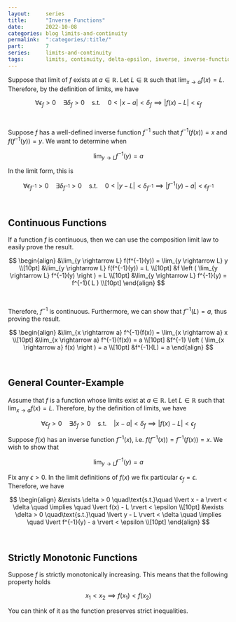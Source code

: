 ```yaml
---
layout:     series
title:      "Inverse Functions"
date:       2022-10-08
categories: blog limits-and-continuity
permalink:  ":categories/:title/"
part:       7
series:     limits-and-continuity
tags:       limits, continuity, delta-epsilon, inverse, inverse-functions
---
```


Suppose that limit of $f$ exists at $a \in \mathbb{R}$. Let $L \in \mathbb{R}$ such that $\displaystyle \lim_{x \rightarrow a} f(x) = L$. Therefore, by the definition of limits, we have

$$
\forall \epsilon_f > 0 \quad \exists \delta_f > 0 \quad \text{s.t.} \quad 0 < \lvert x - a \rvert < \delta_f \implies \lvert f(x) - L \rvert < \epsilon_f
$$

<br>

Suppose $f$ has a well-defined inverse function $f^{-1}$ such that $f^{-1}(f(x)) = x$ and $f(f^{-1}(y)) = y$. We want to determine when

$$
\lim_{y \rightarrow L} f^{-1}(y) = a
$$

In the limit form, this is 

$$
\forall \epsilon_{f^{-1}} > 0 \quad \exists \delta_{f^{-1}} > 0 \quad \text{s.t.} \quad 0 < \lvert y - L \rvert < \delta_{f^{-1}} \implies \lvert f^{-1}(y) - a \rvert < \epsilon_{f^{-1}}
$$


<br>


## Continuous Functions

If a function $f$ is continuous, then we can use the composition limit law to easily prove the result.

$$
\begin{align}
    &\lim_{y \rightarrow L} f(f^{-1}(y)) = \lim_{y \rightarrow L} y \\[10pt]
    &\lim_{y \rightarrow L} f(f^{-1}(y)) = L \\[10pt]
    &f \left ( \lim_{y \rightarrow L} f^{-1}(y) \right ) = L \\[10pt]
    &\lim_{y \rightarrow L} f^{-1}(y) = f^{-1}( L ) \\[10pt]
\end{align}
$$

<br>

Therefore, $f^{-1}$ is continuous. Furthermore, we can show that $f^{-1}(L) = a$, thus proving the result.

$$
\begin{align}
    &\lim_{x \rightarrow a} f^{-1}(f(x)) = \lim_{x \rightarrow a} x \\[10pt]
    &\lim_{x \rightarrow a} f^{-1}(f(x)) = a \\[10pt]
    &f^{-1} \left ( \lim_{x \rightarrow a} f(x) \right ) = a \\[10pt]
    &f^{-1}(L) = a
\end{align}
$$


<br>



## General Counter-Example



Assume that $f$ is a function whose limits exist at $a \in \mathbb{R}$. Let $L \in \mathbb{R}$ such that $\displaystyle \lim_{x \rightarrow a} f(x) = L$. Therefore, by the definition of limits, we have

$$
\forall \epsilon_f > 0 \quad \exists \delta_f > 0 \quad \text{s.t.} \quad \lvert x - a \rvert < \delta_f \implies \lvert f(x) - L \rvert < \epsilon_f
$$

Suppose $f(x)$ has an inverse function $f^{-1}(x)$, i.e. $f(f^{-1}(x)) = f^{-1}(f(x)) = x$. We wish to show that

$$
\lim_{y \rightarrow L} f^{-1}(y) = a
$$

Fix any $\epsilon > 0$. In the limit definitions of $f(x)$ we fix particular $\epsilon_f = \epsilon$. Therefore, we have

$$
\begin{align}
    &\exists \delta > 0 \quad\text{s.t.}\quad \lvert x - a \rvert < \delta \quad \implies \quad \lvert f(x) - L \rvert < \epsilon \\[10pt]
    &\exists \delta > 0 \quad\text{s.t.}\quad \lvert y - L \rvert < \delta \quad \implies \quad \lvert f^{-1}(y) - a \rvert < \epsilon \\[10pt]
\end{align}
$$


<br>


## Strictly Monotonic Functions

Suppose $f$ is strictly monotonically increasing. This means that the following property holds

$$
x_1 < x_2 \implies f(x_1) < f(x_2)
$$

You can think of it as the function preserves strict inequalities.